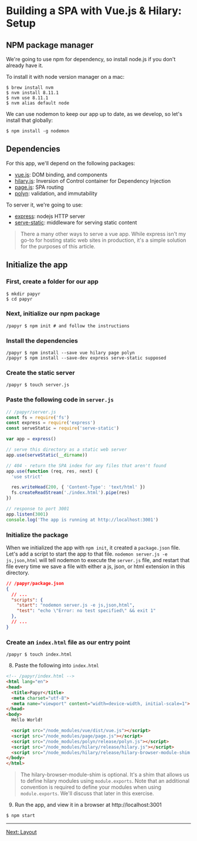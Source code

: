 Building a SPA with Vue.js & Hilary: Setup
==========================================

## NPM package manager
We're going to use npm for dependency, so install node.js if you don't already have it.

To install it with node version manager on a mac:

```Shell
$ brew install nvm
$ nvm install 8.11.1
$ nvm use 8.11.1
$ nvm alias default node
```

We can use nodemon to keep our app up to date, as we develop, so let's install that globally:

```Shell
$ npm install -g nodemon
```

## Dependencies
For this app, we'll depend on the following packages:

* [vue.js](https://vuejs.org/): DOM binding, and components
* [hilary.js](https://github.com/losandes/hilaryjs): Inversion of Control container for Dependency Injection
* [page.js](https://visionmedia.github.io/page.js/): SPA routing
* [polyn](https://github.com/losandes/polyn): validation, and immutability

To server it, we're going to use:

* [express](https://expressjs.com/): nodejs HTTP server
* [serve-static](https://github.com/expressjs/serve-static): middleware for serving static content

> There a many other ways to serve a vue app. While express isn't my go-to for hosting static web sites in production, it's a simple solution for the purposes of this article.

## Initialize the app

### First, create a folder for our app

```Shell
$ mkdir papyr
$ cd papyr
```

### Next, initialize our npm package

```Shell
/papyr $ npm init # and follow the instructions
```

### Install the dependencies

```Shell
/papyr $ npm install --save vue hilary page polyn
/papyr $ npm install --save-dev express serve-static supposed
```

### Create the static server

```Shell
/papyr $ touch server.js
```

### Paste the following code in `server.js`

```JavaScript
// /papyr/server.js
const fs = require('fs')
const express = require('express')
const serveStatic = require('serve-static')

var app = express()

// serve this directory as a static web server
app.use(serveStatic(__dirname))

// 404 - return the SPA index for any files that aren't found
app.use(function (req, res, next) {
  'use strict'

  res.writeHead(200, { 'Content-Type': 'text/html' })
  fs.createReadStream('./index.html').pipe(res)
})

// response to port 3001
app.listen(3001)
console.log('The app is running at http://localhost:3001')
```

### Initialize the package
When we initialized the app with `npm init`, it created a `package.json` file. Let's add a script to start the app to that file. `nodemon server.js -e js,json,html` will tell nodemon to execute the `server.js` file, and restart that file every time we save a file with either a js, json, or html extension in this directory.

```JSON
// /papyr/package.json
{
  // ...
  "scripts": {
    "start": "nodemon server.js -e js,json,html",
    "test": "echo \"Error: no test specified\" && exit 1"
  },
  // ...
}
```

### Create an `index.html` file as our entry point

```
/papyr $ touch index.html
```

8. Paste the following into `index.html`

```HTML
<!-- /papyr/index.html -->
<html lang="en">
<head>
  <title>Papyr</title>
  <meta charset="utf-8">
  <meta name="viewport" content="width=device-width, initial-scale=1">
</head>
<body>
  Hello World!

  <script src="/node_modules/vue/dist/vue.js"></script>
  <script src="/node_modules/page/page.js"></script>
  <script src="/node_modules/polyn/release/polyn.js"></script>
  <script src="/node_modules/hilary/release/hilary.js"></script>
  <script src="/node_modules/hilary/release/hilary-browser-module-shim.js"></script>
</body>
</html>

```

> The hilary-browser-module-shim is optional. It's a shim that allows us to define hilary modules using `module.exports`. Note that an additional convention is required to define your modules when using `module.exports`. We'll discuss that later in this exercise.

9. Run the app, and view it in a browser at http://localhost:3001

```Shell
$ npm start
```

---
[Next: Layout](./layout.md)
